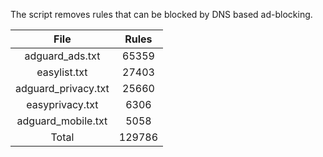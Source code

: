 The script removes rules that can be blocked by DNS based ad-blocking.


| File | Rules |
|:----:|:-----:|
| adguard_ads.txt | 65359 |
| easylist.txt | 27403 |
| adguard_privacy.txt | 25660 |
| easyprivacy.txt | 6306 |
| adguard_mobile.txt | 5058 |
| Total | 129786 |